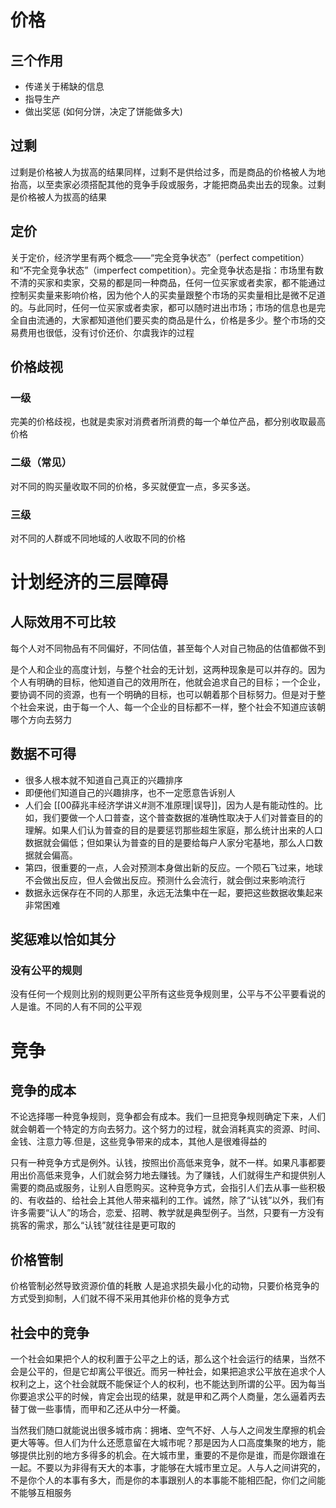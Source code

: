 # 价格
## 三个作用
* 传递关于稀缺的信息
* 指导生产
* 做出奖惩 (如何分饼，决定了饼能做多大)
## 过剩
过剩是价格被人为拔高的结果同样，过剩不是供给过多，而是商品的价格被人为地抬高，以至卖家必须搭配其他的竞争手段或服务，才能把商品卖出去的现象。过剩是价格被人为拔高的结果
## 定价
关于定价，经济学里有两个概念——“完全竞争状态”（perfect competition）和“不完全竞争状态”（imperfect competition）。完全竞争状态是指：市场里有数不清的买家和卖家，交易的都是同一种商品，任何一位买家或者卖家，都不能通过控制买卖量来影响价格，因为他个人的买卖量跟整个市场的买卖量相比是微不足道的。与此同时，任何一位买家或者卖家，都可以随时进出市场；市场的信息也是完全自由流通的，大家都知道他们要买卖的商品是什么，价格是多少。整个市场的交易费用也很低，没有讨价还价、尔虞我诈的过程
## 价格歧视
### 一级
完美的价格歧视，也就是卖家对消费者所消费的每一个单位产品，都分别收取最高价格
### 二级（常见）
对不同的购买量收取不同的价格，多买就便宜一点，多买多送。
 ### 三级
 对不同的人群或不同地域的人收取不同的价格

# 计划经济的三层障碍
## 人际效用不可比较
每个人对不同物品有不同偏好，不同估值，甚至每个人对自己物品的估值都做不到

是个人和企业的高度计划，与整个社会的无计划，这两种现象是可以并存的。因为个人有明确的目标，他知道自己的效用所在，他就会追求自己的目标；一个企业，要协调不同的资源，也有一个明确的目标，也可以朝着那个目标努力。但是对于整个社会来说，由于每一个人、每一个企业的目标都不一样，整个社会不知道应该朝哪个方向去努力
## 数据不可得
* 很多人根本就不知道自己真正的兴趣排序
* 即便他们知道自己的兴趣排序，也不一定愿意告诉别人
* 人们会 [[00薛兆丰经济学讲义#测不准原理|误导]]，因为人是有能动性的。比如，我们要做一个人口普查，这个普查数据的准确性取决于人们对普查目的的理解。如果人们认为普查的目的是要惩罚那些超生家庭，那么统计出来的人口数据就会偏低；但如果认为普查的目的是要给每户人家分宅基地，那么人口数据就会偏高。
* 第四，很重要的一点，人会对预测本身做出新的反应。一个陨石飞过来，地球不会做出反应，但人会做出反应。预测什么会流行，就会倒过来影响流行
* 数据永远保存在不同的人那里，永远无法集中在一起，要把这些数据收集起来非常困难
## 奖惩难以恰如其分
### 没有公平的规则
没有任何一个规则比别的规则更公平所有这些竞争规则里，公平与不公平要看说的人是谁。不同的人有不同的公平观

# 竞争
## 竞争的成本
不论选择哪一种竞争规则，竞争都会有成本。我们一旦把竞争规则确定下来，人们就会朝着一个特定的方向去努力。这个努力的过程，就会消耗真实的资源、时间、金钱、注意力等.但是，这些竞争带来的成本，其他人是很难得益的

只有一种竞争方式是例外。认钱，按照出价高低来竞争，就不一样。如果凡事都要用出价高低来竞争，人们就会努力地去赚钱。为了赚钱，人们就得生产和提供别人需要的商品或服务，让别人自愿购买。这种竞争方式，会指引人们去从事一些积极的、有收益的、给社会上其他人带来福利的工作。诚然，除了“认钱”以外，我们有许多需要“认人”的场合，恋爱、招聘、教学就是典型例子。当然，只要有一方没有挑客的需求，那么“认钱”就往往是更可取的

## 价格管制
价格管制必然导致资源价值的耗散
人是追求损失最小化的动物，只要价格竞争的方式受到抑制，人们就不得不采用其他非价格的竞争方式

## 社会中的竞争
一个社会如果把个人的权利置于公平之上的话，那么这个社会运行的结果，当然不会是公平的，但是它却离公平很近。而另一种社会，如果把追求公平放在追求个人权利之上，这个社会就既不能保证个人的权利，也不能达到所谓的公平。因为每当你要追求公平的时候，肯定会出现的结果，就是甲和乙两个人商量，怎么逼着丙去替丁做一些事情，而甲和乙还从中分一杯羹。

 当然我们随口就能说出很多城市病：拥堵、空气不好、人与人之间发生摩擦的机会更大等等。但人们为什么还愿意留在大城市呢？那是因为人口高度集聚的地方，能够提供比别的地方多得多的机会。在大城市里，重要的不是你是谁，而是你跟谁在一起。不要以为非得有天大的本事，才能够在大城市里立足。人与人之间讲究的，不是你个人的本事有多大，而是你的本事跟别人的本事能不能相匹配，你们之间能不能够互相服务





 
